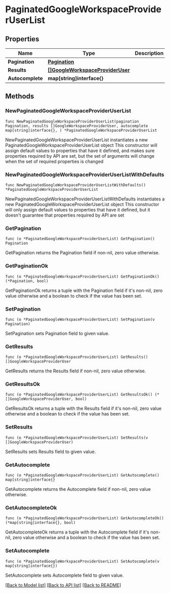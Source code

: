 # PaginatedGoogleWorkspaceProviderUserList

## Properties

Name | Type | Description | Notes
------------ | ------------- | ------------- | -------------
**Pagination** | [**Pagination**](Pagination.md) |  | 
**Results** | [**[]GoogleWorkspaceProviderUser**](GoogleWorkspaceProviderUser.md) |  | 
**Autocomplete** | **map[string]interface{}** |  | 

## Methods

### NewPaginatedGoogleWorkspaceProviderUserList

`func NewPaginatedGoogleWorkspaceProviderUserList(pagination Pagination, results []GoogleWorkspaceProviderUser, autocomplete map[string]interface{}, ) *PaginatedGoogleWorkspaceProviderUserList`

NewPaginatedGoogleWorkspaceProviderUserList instantiates a new PaginatedGoogleWorkspaceProviderUserList object
This constructor will assign default values to properties that have it defined,
and makes sure properties required by API are set, but the set of arguments
will change when the set of required properties is changed

### NewPaginatedGoogleWorkspaceProviderUserListWithDefaults

`func NewPaginatedGoogleWorkspaceProviderUserListWithDefaults() *PaginatedGoogleWorkspaceProviderUserList`

NewPaginatedGoogleWorkspaceProviderUserListWithDefaults instantiates a new PaginatedGoogleWorkspaceProviderUserList object
This constructor will only assign default values to properties that have it defined,
but it doesn't guarantee that properties required by API are set

### GetPagination

`func (o *PaginatedGoogleWorkspaceProviderUserList) GetPagination() Pagination`

GetPagination returns the Pagination field if non-nil, zero value otherwise.

### GetPaginationOk

`func (o *PaginatedGoogleWorkspaceProviderUserList) GetPaginationOk() (*Pagination, bool)`

GetPaginationOk returns a tuple with the Pagination field if it's non-nil, zero value otherwise
and a boolean to check if the value has been set.

### SetPagination

`func (o *PaginatedGoogleWorkspaceProviderUserList) SetPagination(v Pagination)`

SetPagination sets Pagination field to given value.


### GetResults

`func (o *PaginatedGoogleWorkspaceProviderUserList) GetResults() []GoogleWorkspaceProviderUser`

GetResults returns the Results field if non-nil, zero value otherwise.

### GetResultsOk

`func (o *PaginatedGoogleWorkspaceProviderUserList) GetResultsOk() (*[]GoogleWorkspaceProviderUser, bool)`

GetResultsOk returns a tuple with the Results field if it's non-nil, zero value otherwise
and a boolean to check if the value has been set.

### SetResults

`func (o *PaginatedGoogleWorkspaceProviderUserList) SetResults(v []GoogleWorkspaceProviderUser)`

SetResults sets Results field to given value.


### GetAutocomplete

`func (o *PaginatedGoogleWorkspaceProviderUserList) GetAutocomplete() map[string]interface{}`

GetAutocomplete returns the Autocomplete field if non-nil, zero value otherwise.

### GetAutocompleteOk

`func (o *PaginatedGoogleWorkspaceProviderUserList) GetAutocompleteOk() (*map[string]interface{}, bool)`

GetAutocompleteOk returns a tuple with the Autocomplete field if it's non-nil, zero value otherwise
and a boolean to check if the value has been set.

### SetAutocomplete

`func (o *PaginatedGoogleWorkspaceProviderUserList) SetAutocomplete(v map[string]interface{})`

SetAutocomplete sets Autocomplete field to given value.



[[Back to Model list]](../README.md#documentation-for-models) [[Back to API list]](../README.md#documentation-for-api-endpoints) [[Back to README]](../README.md)


